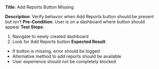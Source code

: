 **Title**: Add Reports Button Missing

**Description**: Verify behavior when Add Reports button should be present but isn't
**Pre-Condition**: User is on a dashboard where button should appear
**Test Steps**:
1. Navigate to newly created dashboard
2. Look for Add Reports button
**Expected Result**:
- If button is missing, error should be logged
- Alternative method to add reports should be available
- User experience should not be completely blocked